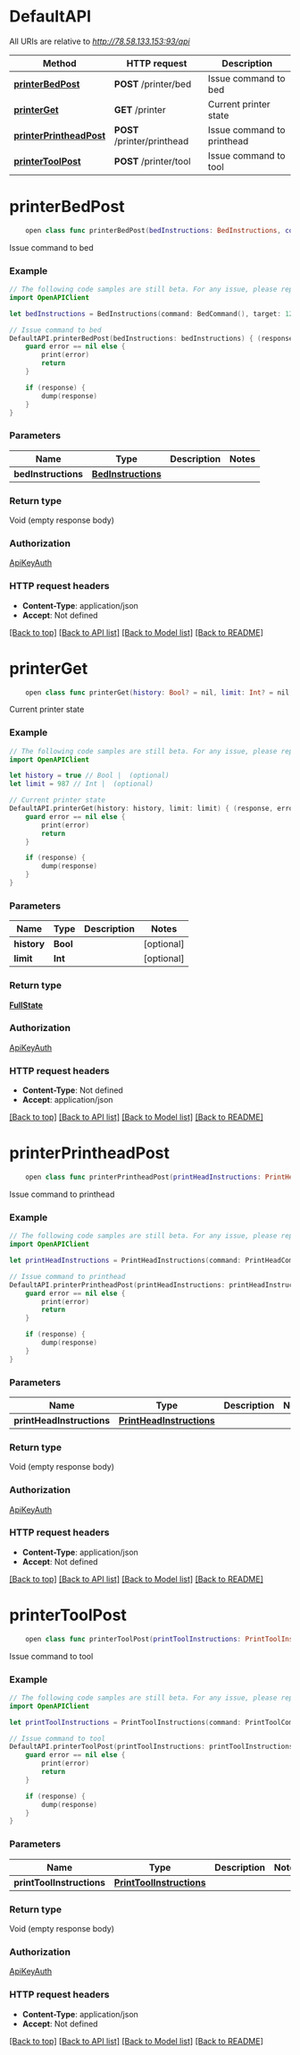 # DefaultAPI

All URIs are relative to *http://78.58.133.153:93/api*

Method | HTTP request | Description
------------- | ------------- | -------------
[**printerBedPost**](DefaultAPI.md#printerbedpost) | **POST** /printer/bed | Issue command to bed
[**printerGet**](DefaultAPI.md#printerget) | **GET** /printer | Current printer state
[**printerPrintheadPost**](DefaultAPI.md#printerprintheadpost) | **POST** /printer/printhead | Issue command to printhead
[**printerToolPost**](DefaultAPI.md#printertoolpost) | **POST** /printer/tool | Issue command to tool


# **printerBedPost**
```swift
    open class func printerBedPost(bedInstructions: BedInstructions, completion: @escaping (_ data: Void?, _ error: Error?) -> Void)
```

Issue command to bed

### Example 
```swift
// The following code samples are still beta. For any issue, please report via http://github.com/OpenAPITools/openapi-generator/issues/new
import OpenAPIClient

let bedInstructions = BedInstructions(command: BedCommand(), target: 123, offset: 123) // BedInstructions | 

// Issue command to bed
DefaultAPI.printerBedPost(bedInstructions: bedInstructions) { (response, error) in
    guard error == nil else {
        print(error)
        return
    }

    if (response) {
        dump(response)
    }
}
```

### Parameters

Name | Type | Description  | Notes
------------- | ------------- | ------------- | -------------
 **bedInstructions** | [**BedInstructions**](BedInstructions.md) |  | 

### Return type

Void (empty response body)

### Authorization

[ApiKeyAuth](../README.md#ApiKeyAuth)

### HTTP request headers

 - **Content-Type**: application/json
 - **Accept**: Not defined

[[Back to top]](#) [[Back to API list]](../README.md#documentation-for-api-endpoints) [[Back to Model list]](../README.md#documentation-for-models) [[Back to README]](../README.md)

# **printerGet**
```swift
    open class func printerGet(history: Bool? = nil, limit: Int? = nil, completion: @escaping (_ data: FullState?, _ error: Error?) -> Void)
```

Current printer state

### Example 
```swift
// The following code samples are still beta. For any issue, please report via http://github.com/OpenAPITools/openapi-generator/issues/new
import OpenAPIClient

let history = true // Bool |  (optional)
let limit = 987 // Int |  (optional)

// Current printer state
DefaultAPI.printerGet(history: history, limit: limit) { (response, error) in
    guard error == nil else {
        print(error)
        return
    }

    if (response) {
        dump(response)
    }
}
```

### Parameters

Name | Type | Description  | Notes
------------- | ------------- | ------------- | -------------
 **history** | **Bool** |  | [optional] 
 **limit** | **Int** |  | [optional] 

### Return type

[**FullState**](FullState.md)

### Authorization

[ApiKeyAuth](../README.md#ApiKeyAuth)

### HTTP request headers

 - **Content-Type**: Not defined
 - **Accept**: application/json

[[Back to top]](#) [[Back to API list]](../README.md#documentation-for-api-endpoints) [[Back to Model list]](../README.md#documentation-for-models) [[Back to README]](../README.md)

# **printerPrintheadPost**
```swift
    open class func printerPrintheadPost(printHeadInstructions: PrintHeadInstructions, completion: @escaping (_ data: Void?, _ error: Error?) -> Void)
```

Issue command to printhead

### Example 
```swift
// The following code samples are still beta. For any issue, please report via http://github.com/OpenAPITools/openapi-generator/issues/new
import OpenAPIClient

let printHeadInstructions = PrintHeadInstructions(command: PrintHeadCommand(), x: 123, y: 123, z: 123, axes: ["axes_example"]) // PrintHeadInstructions | 

// Issue command to printhead
DefaultAPI.printerPrintheadPost(printHeadInstructions: printHeadInstructions) { (response, error) in
    guard error == nil else {
        print(error)
        return
    }

    if (response) {
        dump(response)
    }
}
```

### Parameters

Name | Type | Description  | Notes
------------- | ------------- | ------------- | -------------
 **printHeadInstructions** | [**PrintHeadInstructions**](PrintHeadInstructions.md) |  | 

### Return type

Void (empty response body)

### Authorization

[ApiKeyAuth](../README.md#ApiKeyAuth)

### HTTP request headers

 - **Content-Type**: application/json
 - **Accept**: Not defined

[[Back to top]](#) [[Back to API list]](../README.md#documentation-for-api-endpoints) [[Back to Model list]](../README.md#documentation-for-models) [[Back to README]](../README.md)

# **printerToolPost**
```swift
    open class func printerToolPost(printToolInstructions: PrintToolInstructions, completion: @escaping (_ data: Void?, _ error: Error?) -> Void)
```

Issue command to tool

### Example 
```swift
// The following code samples are still beta. For any issue, please report via http://github.com/OpenAPITools/openapi-generator/issues/new
import OpenAPIClient

let printToolInstructions = PrintToolInstructions(command: PrintToolCommand(), targets: PrintToolValues(tool0: 123, tool1: 123), offsets: PrintToolValues(tool0: 123, tool1: 123)) // PrintToolInstructions | 

// Issue command to tool
DefaultAPI.printerToolPost(printToolInstructions: printToolInstructions) { (response, error) in
    guard error == nil else {
        print(error)
        return
    }

    if (response) {
        dump(response)
    }
}
```

### Parameters

Name | Type | Description  | Notes
------------- | ------------- | ------------- | -------------
 **printToolInstructions** | [**PrintToolInstructions**](PrintToolInstructions.md) |  | 

### Return type

Void (empty response body)

### Authorization

[ApiKeyAuth](../README.md#ApiKeyAuth)

### HTTP request headers

 - **Content-Type**: application/json
 - **Accept**: Not defined

[[Back to top]](#) [[Back to API list]](../README.md#documentation-for-api-endpoints) [[Back to Model list]](../README.md#documentation-for-models) [[Back to README]](../README.md)

